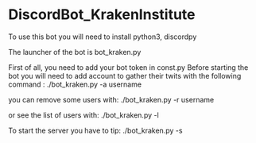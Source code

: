 # DiscordBot_KrakenInstitute
To use this bot you will need to install python3, discordpy

The launcher of the bot is bot_kraken.py

First of all, you need to add your bot token in const.py
Before starting the bot you will need to add account to gather their twits
with the following command :
./bot_kraken.py -a username

you can remove some users with:
./bot_kraken.py -r username

or see the list of users with:
./bot_kraken.py -l

To start the server you have to tip:
./bot_kraken.py -s
